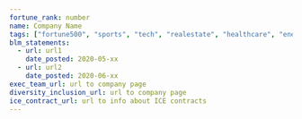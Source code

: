 ```yaml
---
fortune_rank: number
name: Company Name
tags: ["fortune500", "sports", "tech", "realestate", "healthcare", "energy"]
blm_statements:
  - url: url1
    date_posted: 2020-05-xx
  - url: url2
    date_posted: 2020-06-xx
exec_team_url: url to company page
diversity_inclusion_url: url to company page
ice_contract_url: url to info about ICE contracts
---
```

